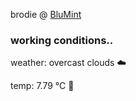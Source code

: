 brodie @ [BluMint](https://www.linkedin.com/company/blumint-io/)

<!--weather_start-->
### working conditions..

weather: overcast clouds ☁️

temp: 7.79 °C 🧥

<!--weather_end-->
